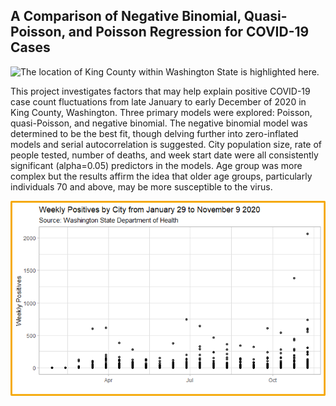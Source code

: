 ## A Comparison of Negative Binomial, Quasi-Poisson, and Poisson Regression for COVID-19 Cases

![The location of King County within Washington State is highlighted here.](images/king_county.png)


This project investigates factors that may help explain positive COVID-19 case count fluctuations from late January to early December of 2020 in King County, Washington. Three primary models were explored: Poisson, quasi-Poisson, and negative binomial. The negative binomial model was determined to be the best fit, though delving further into zero-inflated models and serial autocorrelation is suggested. City population size, rate of people tested, number of deaths, and week start date were all consistently significant (alpha=0.05) predictors in the models. Age group was more complex but the results affirm the idea that older age groups, particularly individuals 70 and above, may be more susceptible to the virus.

![A graphic depicting the count of weekly positive cases per city in King County, WA](images/totals.png)
